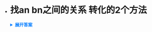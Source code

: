 - # 找an bn之间的关系 转化的2个方法

  <details>
    <summary style="font-weight: bold; color: #007bff;">展开答案</summary>
    <ul>    <li style="color: blue;">如果an bn满足的关系式联立 可以消去an bn的一个 那么可以转化为单通项问题</li>
    <li style="color: blue;">把cn = an/bn 依旧转化为单通项问题 转化为limcn问题</li>
    </ul>
  </details>

